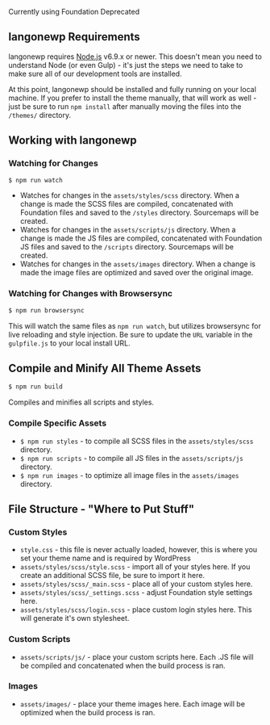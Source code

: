 Currently using Foundation Deprecated

## langonewp Requirements
langonewp requires [Node.js](https://nodejs.org) v6.9.x or newer. This doesn't mean you need to understand Node (or even Gulp) - it's just the steps we need to take to make sure all of our development tools are installed.

At this point, langonewp should be installed and fully running on your local machine. If you prefer to install the theme manually, that will work as well - just be sure to run `npm install` after manually moving the files into the `/themes/` directory.

## Working with langonewp
### Watching for Changes
```bash
$ npm run watch
```
* Watches for changes in the `assets/styles/scss` directory. When a change is made the SCSS files are compiled, concatenated with Foundation files and saved to the `/styles` directory. Sourcemaps will be created.
* Watches for changes in the `assets/scripts/js` directory. When a change is made the JS files are compiled, concatenated with Foundation JS files and saved to the `/scripts` directory. Sourcemaps will be created.
* Watches for changes in the `assets/images` directory. When a change is made the image files are optimized and saved over the original image.

### Watching for Changes with Browsersync
```bash
$ npm run browsersync
```
This will watch the same files as `npm run watch`, but utilizes browsersync for live reloading and style injection. Be sure to update the `URL` variable in the `gulpfile.js` to your local install URL.

## Compile and Minify All Theme Assets
```bash
$ npm run build
```
Compiles and minifies all scripts and styles.

### Compile Specific Assets
* `$ npm run styles` - to compile all SCSS files in the `assets/styles/scss` directory.
* `$ npm run scripts` - to compile all JS files in the `assets/scripts/js` directory.
* `$ npm run images` - to optimize all image files in the `assets/images` directory.

## File Structure - "Where to Put Stuff"

### Custom Styles
* `style.css` - this file is never actually loaded, however, this is where you set your theme name and is required by WordPress
* `assets/styles/scss/style.scss` - import all of your styles here. If you create an additional SCSS file, be sure to import it here.
* `assets/styles/scss/_main.scss` - place all of your custom styles here.
* `assets/styles/scss/_settings.scss` - adjust Foundation style settings here.
* `assets/styles/scss/login.scss` - place custom login styles here. This will generate it's own stylesheet.
### Custom Scripts
* `assets/scripts/js/` - place your custom scripts here. Each .JS file will be compiled and concatenated when the build process is ran.

### Images
* `assets/images/` - place your theme images here. Each image will be optimized when the build process is ran.
